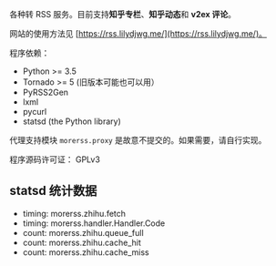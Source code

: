 各种转 RSS 服务。目前支持**知乎专栏**、**知乎动态**和 **v2ex 评论**。

网站的使用方法见 [https://rss.lilydjwg.me/](https://rss.lilydjwg.me/)。

程序依赖：

* Python >= 3.5
* Tornado >= 5 (旧版本可能也可以用）
* PyRSS2Gen
* lxml
* pycurl
* statsd (the Python library)

代理支持模块 `morerss.proxy` 是故意不提交的。如果需要，请自行实现。

程序源码许可证： GPLv3

## statsd 统计数据

* timing: morerss.zhihu.fetch
* timing: morerss.handler.Handler.Code
* count: morerss.zhihu.queue_full
* count: morerss.zhihu.cache_hit
* count: morerss.zhihu.cache_miss
